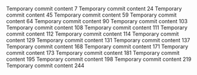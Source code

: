 Temporary commit content 7
Temporary commit content 24
Temporary commit content 45
Temporary commit content 59
Temporary commit content 64
Temporary commit content 90
Temporary commit content 103
Temporary commit content 108
Temporary commit content 111
Temporary commit content 112
Temporary commit content 114
Temporary commit content 129
Temporary commit content 131
Temporary commit content 137
Temporary commit content 168
Temporary commit content 171
Temporary commit content 173
Temporary commit content 181
Temporary commit content 195
Temporary commit content 198
Temporary commit content 219
Temporary commit content 244
